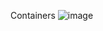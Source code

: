 Containers
![image](https://github.com/user-attachments/assets/71c90431-31a8-4d03-b20c-95c632f52e81)
